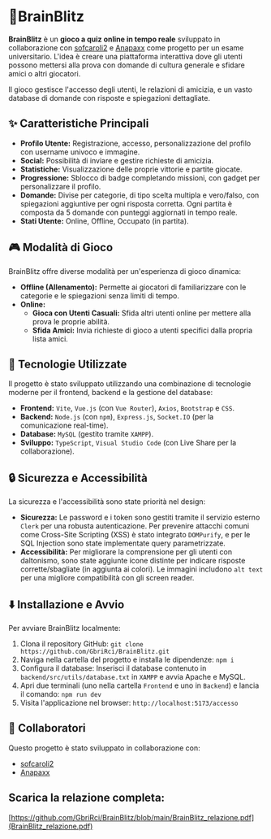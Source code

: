 # 🧠BrainBlitz

**BrainBlitz** è un **gioco a quiz online in tempo reale** sviluppato in collaborazione con [sofcaroli2](https://github.com/sofcaroli2) e [Anapaxx](https://github.com/Anapaxx) come progetto per un esame universitario. L'idea è creare una piattaforma interattiva dove gli utenti possono mettersi alla prova con domande di cultura generale e sfidare amici o altri giocatori.

Il gioco gestisce l'accesso degli utenti, le relazioni di amicizia, e un vasto database di domande con risposte e spiegazioni dettagliate.

## ✨ Caratteristiche Principali

* **Profilo Utente:** Registrazione, accesso, personalizzazione del profilo con username univoco e immagine.
* **Social:** Possibilità di inviare e gestire richieste di amicizia.
* **Statistiche:** Visualizzazione delle proprie vittorie e partite giocate.
* **Progressione:** Sblocco di badge completando missioni, con gadget per personalizzare il profilo.
* **Domande:** Divise per categorie, di tipo scelta multipla e vero/falso, con spiegazioni aggiuntive per ogni risposta corretta. Ogni partita è composta da 5 domande con punteggi aggiornati in tempo reale.
* **Stati Utente:** Online, Offline, Occupato (in partita).

## 🎮 Modalità di Gioco

BrainBlitz offre diverse modalità per un'esperienza di gioco dinamica:

* **Offline (Allenamento):** Permette ai giocatori di familiarizzare con le categorie e le spiegazioni senza limiti di tempo.
* **Online:**
    * **Gioca con Utenti Casuali:** Sfida altri utenti online per mettere alla prova le proprie abilità.
    * **Sfida Amici:** Invia richieste di gioco a utenti specifici dalla propria lista amici.

## 🚀 Tecnologie Utilizzate

Il progetto è stato sviluppato utilizzando una combinazione di tecnologie moderne per il frontend, backend e la gestione del database:

* **Frontend:** `Vite`, `Vue.js` (con `Vue Router`), `Axios`, `Bootstrap` e `CSS`.
* **Backend:** `Node.js` (con `npm`), `Express.js`, `Socket.IO` (per la comunicazione real-time).
* **Database:** `MySQL` (gestito tramite `XAMPP`).
* **Sviluppo:** `TypeScript`, `Visual Studio Code` (con Live Share per la collaborazione).

## 🔒 Sicurezza e Accessibilità

La sicurezza e l'accessibilità sono state priorità nel design:

* **Sicurezza:** Le password e i token sono gestiti tramite il servizio esterno `Clerk` per una robusta autenticazione. Per prevenire attacchi comuni come Cross-Site Scripting (XSS) è stato integrato `DOMPurify`, e per le SQL Injection sono state implementate query parametrizzate.
* **Accessibilità:** Per migliorare la comprensione per gli utenti con daltonismo, sono state aggiunte icone distinte per indicare risposte corrette/sbagliate (in aggiunta ai colori). Le immagini includono `alt text` per una migliore compatibilità con gli screen reader.

## ⬇️ Installazione e Avvio

Per avviare BrainBlitz localmente:

1.  Clona il repository GitHub: `git clone https://github.com/GbriRci/BrainBlitz.git`
2.  Naviga nella cartella del progetto e installa le dipendenze: `npm i`
3.  Configura il database: Inserisci il database contenuto in `backend/src/utils/database.txt` in `XAMPP` e avvia Apache e MySQL.
4.  Apri due terminali (uno nella cartella `Frontend` e uno in `Backend`) e lancia il comando: `npm run dev`
5.  Visita l'applicazione nel browser: `http://localhost:5173/accesso`

## 👥 Collaboratori

Questo progetto è stato sviluppato in collaborazione con:
* [sofcaroli2](https://github.com/sofcaroli2)
* [Anapaxx](https://github.com/Anapaxx)

## Scarica la relazione completa: 
[https://github.com/GbriRci/BrainBlitz/blob/main/BrainBlitz_relazione.pdf](BrainBlitz_relazione.pdf)

